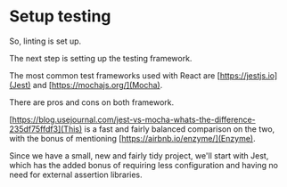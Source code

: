 # Setup testing

So, linting is set up.

The next step is setting up the testing framework.

The most common test frameworks used with React are [https://jestjs.io](Jest)
and [https://mochajs.org/](Mocha).

There are pros and cons on both framework.

[https://blog.usejournal.com/jest-vs-mocha-whats-the-difference-235df75ffdf3](This)
is a fast and fairly balanced comparison on the two, with the bonus of
mentioning [https://airbnb.io/enzyme/](Enzyme).

Since we have a small, new and fairly tidy project, we'll start with Jest, which
has the added bonus of requiring less configuration and having no need for
external assertion libraries.


